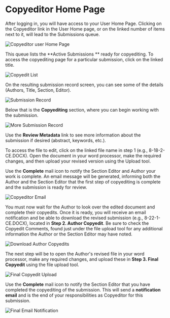 # Copyeditor Home Page

After logging in, you will have access to your User Home Page. Clicking on the Copyeditor link in the User Home page, or on the linked number of items next to it, will lead to the Submissions queue.

![Copyeditor user Home Page](images/chapter10/copyedit_1.png)  

This queue lists the **Active Submissions ** ready for copyediting. To access the copyediting page for a particular submission, click on the linked title.

![Copyedit List](images/chapter10/copyedit_2.png)  

On the resulting submission record screen, you can see some of the details (Authors, Title, Section, Editor).



![Submission Record](images/chapter10/copyedit_3.png)   

 Below that is the **Copyediting** section, where you can begin working with the submission.  
 
 ![More Submission Record](images/chapter10/copyedit_4.png)


Use the **Review Metadata** link to see more information about the submission if desired (abstract, keywords, etc.).

To access the file to edit, click on the linked file name in step 1 (e.g., 8-18-2-CE.DOCX). Open the document in your word processor, make the required changes, and then upload your revised version using the Upload tool.

Use the **Complete** mail icon to notify the Section Editor and Author your work is complete. An email message will be generated, informing both the Author and the Section Editor that the first step of copyediting is complete and the submission is ready for review.  



![Copyeditor Email](images/chapter10/copyedit_5.png)

You must now wait for the Author to look over the edited document and complete their copyedits. Once it is ready, you will receive an email notification and be able to download the revised submission (e.g., 8-22-1-CE.DOCX), located in **Step 2. Author Copyedit**. Be sure to check the Copyedit Comments, found just under the file upload tool for any additional information the Author or the Section Editor may have noted.


![Download Author Copyedits](images/chapter10/copyedit_6.png)


The next step will be to open the Author's revised file in your word processor, make any required changes, and upload these in **Step 3. Final Copyedit** using the file upload tool.


![Final Copyedit Upload](images/chapter10/copyedit_7.png)


Use the **Complete** mail icon to notify the Section Editor that you have completed the copyediting of the submission. This will send a **notification email** and is the end of your responsibilities as Copyeditor for this submission.  


![Final Email Notification](images/chapter10/copyedit_8.png)